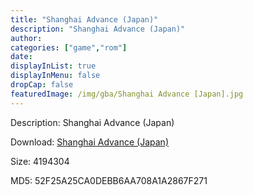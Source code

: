 ```yaml
---
title: "Shanghai Advance (Japan)"
description: "Shanghai Advance (Japan)"
author: 
categories: ["game","rom"]
date: 
displayInList: true
displayInMenu: false
dropCap: false
featuredImage: /img/gba/Shanghai Advance [Japan].jpg
---
```


Description: Shanghai Advance (Japan)

Download: <a style="text-decoration:underline;" href="https://mega.nz/#!yXRixapB!jgOTYLgKnQ7if7bQ-VNO6txQfUj2uVVKFWW5fAhMwnE" target = "_blank" rel = "nofollow" > Shanghai Advance (Japan)</a>

Size: 4194304

MD5: 52F25A25CA0DEBB6AA708A1A2867F271

